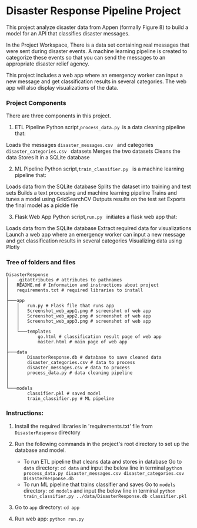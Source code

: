 # Disaster Response Pipeline Project
This project analyze disaster data from Appen (formally Figure 8) to build a model for an API that classifies disaster messages.

In the Project Workspace, There is a data set containing real messages that were sent during disaster events. A  machine learning pipeline is created to categorize these events so that you can send the messages to an appropriate disaster relief agency.

This project  includes a web app where an emergency worker can input a new message and get classification results in several categories. The web app will also display visualizations of the data.

### Project Components
There are three components in this project.

1. ETL Pipeline
Python script,`process_data.py `is a data cleaning pipeline that:

Loads the messages `disaster_messages.csv ` and categories `disaster_categories.csv ` datasets
Merges the two datasets
Cleans the data
Stores it in a SQLite database

2. ML Pipeline
Python script,`train_classifier.py ` is a machine learning pipeline that:

Loads data from the SQLite database
Splits the dataset into training and test sets
Builds a text processing and machine learning pipeline
Trains and tunes a model using GridSearchCV
Outputs results on the test set
Exports the final model as a pickle file

3. Flask Web App
Python script,`run.py ` initiates a flask web app that:

Loads data from the SQLite database
Extract required data for visualizations
Launch a web app where an emergency worker can input a new message and get classification results in several categories
Visualizing data using Plotly

### Tree of folders and files
``` 
DisasterResponse
│   .gitattributes # attributes to pathnames
│   README.md # Information and instructions about project
│   requirements.txt # required libraries to install
│
├───app
│   │   run.py # Flask file that runs app
│   │   Screenshot_web_app1.png # screenshot of web app
│   │   Screenshot_web_app2.png # screenshot of web app
│   │   Screenshot_web_app3.png # screenshot of web app
│   │
│   └───templates
│           go.html # classification result page of web app
│           master.html # main page of web app
│
├───data
│       DisasterResponse.db # database to save cleaned data
│       disaster_categories.csv # data to process
│       disaster_messages.csv # data to process
│       process_data.py # data cleaning pipeline
│       
│
└───models
        classifier.pkl # saved model
        train_classifier.py # ML pipeline
```
### Instructions:
1. Install the required libraries in 'requirements.txt' file from `DisasterResponse` directory
1. Run the following commands in the project's root directory to set up the database and model.

    - To run ETL pipeline that cleans data and stores in database
      Go to `data` directory: `cd data` and input the below line in terminal
        `python process_data.py disaster_messages.csv disaster_categories.csv DisasterResponse.db`
    - To run ML pipeline that trains classifier and saves
      Go to `models` directory: `cd models` and input the below line in terminal
        `python train_classifier.py ../data/DisasterResponse.db classifier.pkl`

2. Go to `app` directory: `cd app`

3. Run web app: `python run.py`

